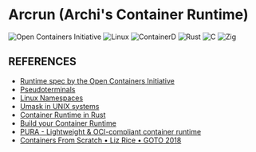 # Arcrun (Archi's Container Runtime)

<p>
	<img alt="Open Containers Initiative" src="https://img.shields.io/badge/Open%20Containers%20Initiative-262261?logo=opencontainersinitiative&logoColor=fff&style=for-the-badge" />
	<img alt="Linux" src="https://img.shields.io/badge/Linux-FCC624?logo=linux&logoColor=000&style=for-the-badge" />
	<img alt="ContainerD" src="https://img.shields.io/badge/containerd-575757?logo=containerd&logoColor=fff&style=for-the-badge" />
	<img alt="Rust" src="https://img.shields.io/badge/Rust-000?logo=rust&logoColor=fff&style=for-the-badge" />
	<img alt="C" src="https://img.shields.io/badge/C-A8B9CC?logo=c&logoColor=fff&style=for-the-badge" />
	<img alt="Zig" src="https://img.shields.io/badge/Zig-F7A41D?logo=zig&logoColor=fff&style=for-the-badge" />
</p>

## REFERENCES

- [Runtime spec by the Open Containers Initiative](https://github.com/opencontainers/runtime-spec)
- [Pseudoterminals](https://en.wikipedia.org/wiki/Pseudoterminal)
- [Linux Namespaces](https://man7.org/linux/man-pages/man7/namespaces.7.html)
- [Umask in UNIX systems](https://www.liquidweb.com/blog/what-is-umask-and-how-to-use-it-effectively/)
- [Container Runtime in Rust](https://itnext.io/container-runtime-in-rust-part-0-7af709415cda)
- [Build your Container Runtime](https://youtu.be/JOsWB50LmwQ)
- [PURA - Lightweight & OCI-compliant container runtime](https://github.com/penumbra23/pura)
- [Containers From Scratch • Liz Rice • GOTO 2018](https://youtu.be/8fi7uSYlOdc)
